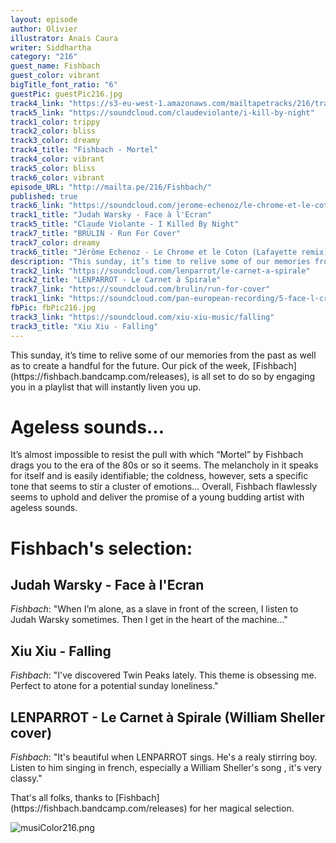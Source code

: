 ```yaml
---
layout: episode
author: Olivier
illustrator: Anais Caura
writer: Siddhartha
category: "216"
guest_name: Fishbach
guest_color: vibrant
bigTitle_font_ratio: "6"
guestPic: guestPic216.jpg
track4_link: "https://s3-eu-west-1.amazonaws.com/mailtapetracks/216/track4.mp3"
track5_link: "https://soundcloud.com/claudeviolante/i-kill-by-night"
track1_color: trippy
track2_color: bliss
track3_color: dreamy
track4_title: "Fishbach - Mortel"
track4_color: vibrant
track5_color: bliss
track6_color: vibrant
episode_URL: "http://mailta.pe/216/Fishbach/"
published: true
track6_link: "https://soundcloud.com/jerome-echenoz/le-chrome-et-le-coton-lafayette-remix"
track1_title: "Judah Warsky - Face à l'Ecran"
track5_title: "Claude Violante - I Killed By Night"
track7_title: "BRÜLIN - Run For Cover"
track7_color: dreamy
track6_title: "Jérôme Echenoz - Le Chrome et le Coton (Lafayette remix)"
description: "This sunday, it’s time to relive some of our memories from the past as well as to create a handful for the future. Our pick of the week, Fishbach, is all set to do so by engaging you in a playlist that will instantly liven you up."
track2_link: "https://soundcloud.com/lenparrot/le-carnet-a-spirale"
track2_title: "LENPARROT - Le Carnet à Spirale"
track7_link: "https://soundcloud.com/brulin/run-for-cover"
track1_link: "https://soundcloud.com/pan-european-recording/5-face-l-cran"
fbPic: fbPic216.jpg
track3_link: "https://soundcloud.com/xiu-xiu-music/falling"
track3_title: "Xiu Xiu - Falling"
---
```

<p id="introduction">This sunday, it’s time to relive some of our memories from the past as well as to create a handful for the future. Our pick of the week, [Fishbach](https://fishbach.bandcamp.com/releases), is all set to do so by engaging you in a playlist that will instantly liven you up.</p>

# Ageless sounds...

It’s almost impossible to resist the pull with which “Mortel” by Fishbach drags you to the era of the 80s or so it seems. The melancholy in it speaks for itself and is easily identifiable; the coldness, however, sets a specific tone that seems to stir a cluster of emotions… Overall, Fishbach flawlessly seems to uphold and deliver the promise of a young budding artist with ageless sounds.   
 
# Fishbach's selection:

## Judah Warsky - Face à l'Ecran
_Fishbach_: "When I’m alone, as a slave in front of the screen, I listen to Judah Warsky sometimes. Then I get in the heart of the machine…"

## Xiu Xiu - Falling
_Fishbach_: "I've discovered Twin Peaks lately. This theme is obsessing me. Perfect to atone for a potential sunday loneliness."

## LENPARROT - Le Carnet à Spirale (William Sheller cover)
_Fishbach_: "It's beautiful when LENPARROT sings. He's a realy stirring boy. Listen to him singing in french, especially a William Sheller's song , it's very classy."


<p id="outroduction">
That's all folks, thanks to [Fishbach](https://fishbach.bandcamp.com/releases) for her magical selection.</p>

![musiColor216.png]({{site.baseurl}}/img/musiColor216.png)

